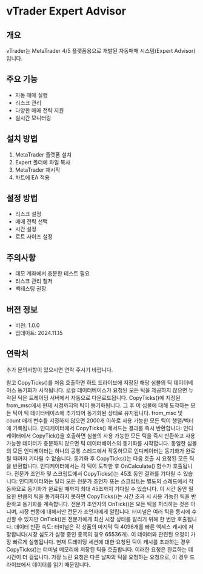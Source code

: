 # vTrader Expert Advisor

## 개요
vTrader는 MetaTrader 4/5 플랫폼용으로 개발된 자동매매 시스템(Expert Advisor)입니다.

## 주요 기능
- 자동 매매 실행
- 리스크 관리
- 다양한 매매 전략 지원
- 실시간 모니터링

## 설치 방법
1. MetaTrader 플랫폼 설치
2. Expert 폴더에 파일 복사
3. MetaTrader 재시작
4. 차트에 EA 적용

## 설정 방법
- 리스크 설정
- 매매 전략 선택
- 시간 설정
- 로트 사이즈 설정

## 주의사항
- 데모 계좌에서 충분한 테스트 필요
- 리스크 관리 철저
- 백테스팅 권장

## 버전 정보
- 버전: 1.0.0
- 업데이트: 2024.11.15

## 연락처
추가 문의사항이 있으시면 연락 주시기 바랍니다.


참고 CopyTicks()를 처음 호출하면 하드 드라이브에 저장된 해당 심볼의 틱 데이터베이스 동기화가 시작됩니다. 로컬 데이터베이스가 요청된 모든 틱을 제공하지 않으면 누락된 틱은 트레이딩 서버에서 자동으로 다운로드됩니다. CopyTicks()에 지정된 from_msc에서 현재 시점까지의 틱이 동기화됩니다. 그 후 이 심볼에 대해 도착하는 모든 틱이 틱 데이터베이스에 추가되어 동기화된 상태로 유지됩니다. from_msc 및 count 매개 변수를 지정하지 않으면 2000개 이하로 사용 가능한 모든 틱이 행렬/벡터에 기록됩니다. 인디케이터에서 CopyTicks() 메서드는 결과를 즉시 반환합니다: 인디케이터에서 CopyTick()을 호출하면 심볼의 사용 가능한 모든 틱을 즉시 반환하고 사용 가능한 데이터가 충분하지 않으면 틱 데이터베이스의 동기화를 시작합니다. 동일한 심볼의 모든 인디케이터는 하나의 공통 스레드에서 작동하므로 인디케이터는 동기화가 완료될 때까지 기다릴 수 없습니다. 동기화 후 CopyTicks()는 다음 호출 시 요청된 모든 틱을 반환합니다. 인디케이터에서는 각 틱이 도착한 후 OnCalculate() 함수가 호출됩니다. 전문가 조언자 및 스크립트에서 CopyTicks()는 45초 동안 결과를 기다릴 수 있습니다: 인디케이터와는 달리 모든 전문가 조언자 또는 스크립트는 별도의 스레드에서 작동하므로 동기화가 완료될 때까지 최대 45초까지 기다릴 수 있습니다. 이 시간 동안 필요한 만큼의 틱을 동기화하지 못하면 CopyTicks()는 시간 초과 시 사용 가능한 틱을 반환하고 동기화를 계속합니다. 전문가 조언자의 OnTick()은 모든 틱을 처리하는 것은 아니며, 시장 변동에 대해서만 전문가 조언자에게 알립니다. 터미널은 여러 틱을 동시에 수신할 수 있지만 OnTick()은 전문가에게 최신 시장 상태를 알리기 위해 한 번만 호출됩니다. 데이터 반환 속도: 터미널은 각 상품의 마지막 틱 4096개를 빠른 액세스 캐시에 저장합니다(시장 심도가 실행 중인 종목의 경우 65536개). 이 데이터와 관련된 요청이 가장 빠르게 실행됩니다. 현재 트레이딩 세션에 대한 요청된 틱이 캐시를 초과하는 경우 CopyTicks()는 터미널 메모리에 저장된 틱을 호출합니다. 이러한 요청은 완료하는 데 시간이 더 걸립니다. 가장 느린 요청은 다른 날짜의 틱을 요청하는 요청으로, 이 경우 드라이브에서 데이터를 읽기 때문입니다.